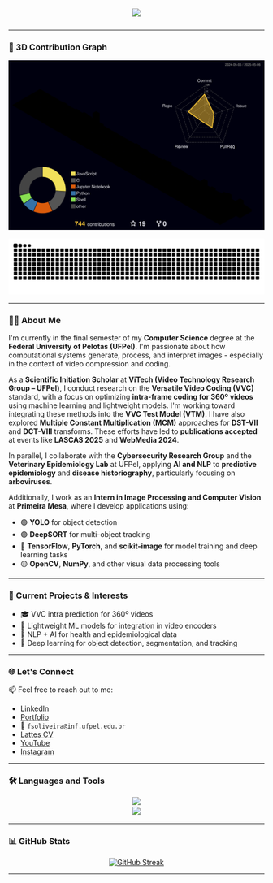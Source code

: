 <h1 align="center">
  <img src="https://readme-typing-svg.demolab.com?font=Fira+Code&weight=600&size=24&pause=1000&color=00FF00&center=true&vCenter=true&random=false&width=435&lines=Transforming+Ideas+into+Code" />
</h1>

---

### 🧩 3D Contribution Graph

![3D Contributions](profile-3d-contrib/profile-night-rainbow.svg)

![trophy](https://raw.githubusercontent.com/ayangweb/ayangweb/master/assets/github-contribution-grid-snake-dark.svg)

---

### 👨‍💻 About Me

I'm currently in the final semester of my **Computer Science** degree at the **Federal University of Pelotas (UFPel)**. I'm passionate about how computational systems generate, process, and interpret images - especially in the context of video compression and coding.

As a **Scientific Initiation Scholar** at **ViTech (Video Technology Research Group – UFPel)**, I conduct research on the **Versatile Video Coding (VVC)** standard, with a focus on optimizing **intra-frame coding for 360º videos** using machine learning and lightweight models. I'm working toward integrating these methods into the **VVC Test Model (VTM)**. I have also explored **Multiple Constant Multiplication (MCM)** approaches for **DST-VII** and **DCT-VIII** transforms. These efforts have led to **publications accepted** at events like **LASCAS 2025** and **WebMedia 2024**.

In parallel, I collaborate with the **Cybersecurity Research Group** and the **Veterinary Epidemiology Lab** at UFPel, applying **AI and NLP** to **predictive epidemiology** and **disease historiography**, particularly focusing on **arboviruses**.

Additionally, I work as an **Intern in Image Processing and Computer Vision** at **Primeira Mesa**, where I develop applications using:
- 🟢 **YOLO** for object detection  
- 🟣 **DeepSORT** for multi-object tracking  
- 🔵 **TensorFlow**, **PyTorch**, and **scikit-image** for model training and deep learning tasks  
- 🟡 **OpenCV**, **NumPy**, and other visual data processing tools  

---

### 🧪 Current Projects & Interests
- 🎓 VVC intra prediction for 360º videos
- 🔬 Lightweight ML models for integration in video encoders
- 🧠 NLP + AI for health and epidemiological data
- 🧩 Deep learning for object detection, segmentation, and tracking

---

### 🌐 Let's Connect

📫 Feel free to reach out to me:  
- [LinkedIn](https://www.linkedin.com/in/franklin-oliveira12/)
- [Portfolio](https://portfolio-frank-seven.vercel.app/)
- 📧 `fsoliveira@inf.ufpel.edu.br`  
- [Lattes CV](https://lattes.cnpq.br/2871228093388049)  
- [YouTube](https://www.youtube.com/@franklinsalesdeoliveira472)  
- [Instagram](https://www.instagram.com/frankl_sales/)  

---

### 🛠️ Languages and Tools

<div align="center">
    <img src="https://skillicons.dev/icons?i=python,pytorch,tensorflow,opencv,numpy,scikit-learn,html,css,js,nodejs" /><br>
    <img src="https://skillicons.dev/icons?i=c,cpp,cs,java,rust,haskell,bash,mysql,postgres,git,github" /><br>
</div>

---

### 📊 GitHub Stats

<div align="center">
  <a href="https://git.io/streak-stats">
    <img src="https://streak-stats.demolab.com?user=Frankl1sales&theme=buefy-dark&hide_border=true&exclude_days=Sun%2CSat" alt="GitHub Streak" />
  </a>
</div>

---
